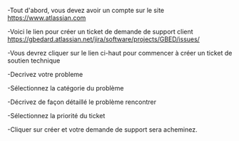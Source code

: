 

 -Tout d'abord, vous devez avoir un compte sur le site https://www.atlassian.com
  
-Voici le lien pour créer un ticket de demande de support client https://gbedard.atlassian.net/jira/software/projects/GBED/issues/

-Vous devrez cliquer sur le lien ci-haut pour commencer à créer un ticket de soutien technique

-Decrivez votre probleme

-Sélectionnez la catégorie du problème

-Décrivez de façon détaillé le problème rencontrer

-Sélectionnez la priorité du ticket

-Cliquer sur créer et votre demande de support sera acheminez.

